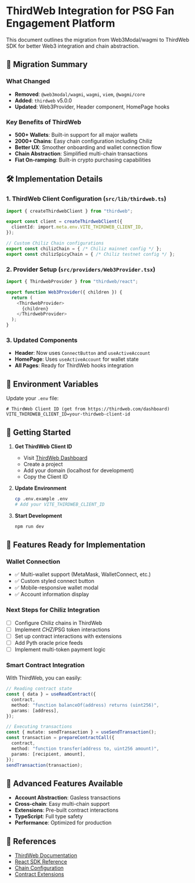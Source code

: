 # ThirdWeb Integration for PSG Fan Engagement Platform

This document outlines the migration from Web3Modal/wagmi to ThirdWeb SDK for better Web3 integration and chain abstraction.

## 🔄 Migration Summary

### What Changed
- **Removed**: `@web3modal/wagmi`, `wagmi`, `viem`, `@wagmi/core`
- **Added**: `thirdweb` v5.0.0
- **Updated**: Web3Provider, Header component, HomePage hooks

### Key Benefits of ThirdWeb
- **500+ Wallets**: Built-in support for all major wallets
- **2000+ Chains**: Easy chain configuration including Chiliz
- **Better UX**: Smoother onboarding and wallet connection flow
- **Chain Abstraction**: Simplified multi-chain transactions
- **Fiat On-ramping**: Built-in crypto purchasing capabilities

## 🛠 Implementation Details

### 1. ThirdWeb Client Configuration (`src/lib/thirdweb.ts`)
```typescript
import { createThirdwebClient } from "thirdweb";

export const client = createThirdwebClient({
  clientId: import.meta.env.VITE_THIRDWEB_CLIENT_ID,
});

// Custom Chiliz Chain configurations
export const chilizChain = { /* Chiliz mainnet config */ };
export const chilizSpicyChain = { /* Chiliz testnet config */ };
```

### 2. Provider Setup (`src/providers/Web3Provider.tsx`)
```typescript
import { ThirdwebProvider } from "thirdweb/react";

export function Web3Provider({ children }) {
  return (
    <ThirdwebProvider>
      {children}
    </ThirdwebProvider>
  );
}
```

### 3. Updated Components
- **Header**: Now uses `ConnectButton` and `useActiveAccount`
- **HomePage**: Uses `useActiveAccount` for wallet state
- **All Pages**: Ready for ThirdWeb hooks integration

## 🔑 Environment Variables

Update your `.env` file:
```env
# ThirdWeb Client ID (get from https://thirdweb.com/dashboard)
VITE_THIRDWEB_CLIENT_ID=your-thirdweb-client-id
```

## 🚀 Getting Started

1. **Get ThirdWeb Client ID**
   - Visit [ThirdWeb Dashboard](https://thirdweb.com/dashboard)
   - Create a project
   - Add your domain (localhost for development)
   - Copy the Client ID

2. **Update Environment**
   ```bash
   cp .env.example .env
   # Add your VITE_THIRDWEB_CLIENT_ID
   ```

3. **Start Development**
   ```bash
   npm run dev
   ```

## 📱 Features Ready for Implementation

### Wallet Connection
- ✅ Multi-wallet support (MetaMask, WalletConnect, etc.)
- ✅ Custom styled connect button
- ✅ Mobile-responsive wallet modal
- ✅ Account information display

### Next Steps for Chiliz Integration
- [ ] Configure Chiliz chains in ThirdWeb
- [ ] Implement $CHZ/$PSG token interactions
- [ ] Set up contract interactions with extensions
- [ ] Add Pyth oracle price feeds
- [ ] Implement multi-token payment logic

### Smart Contract Integration
With ThirdWeb, you can easily:
```typescript
// Reading contract state
const { data } = useReadContract({
  contract,
  method: "function balanceOf(address) returns (uint256)",
  params: [address],
});

// Executing transactions
const { mutate: sendTransaction } = useSendTransaction();
const transaction = prepareContractCall({
  contract,
  method: "function transfer(address to, uint256 amount)",
  params: [recipient, amount],
});
sendTransaction(transaction);
```

## 🔧 Advanced Features Available

- **Account Abstraction**: Gasless transactions
- **Cross-chain**: Easy multi-chain support
- **Extensions**: Pre-built contract interactions
- **TypeScript**: Full type safety
- **Performance**: Optimized for production

## 📖 References

- [ThirdWeb Documentation](https://portal.thirdweb.com/)
- [React SDK Reference](https://portal.thirdweb.com/react)
- [Chain Configuration](https://portal.thirdweb.com/chains)
- [Contract Extensions](https://portal.thirdweb.com/contracts/extensions)
